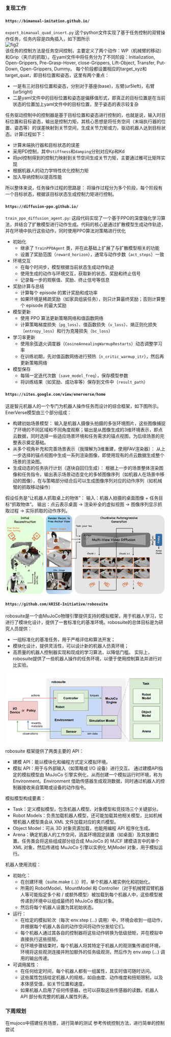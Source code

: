 ### 复现工作

#### `https://bimanual-imitation.github.io/`
`expert_bimanual_quad_insert.py`
这个python文件实现了基于任务控制的双臂操作任务，任务内容是四角插入，如下图所示
<img src="./fig1.gif" alt="fig2" style="display: block; margin: auto;">
该任务的控制方法是任务空间控制，主要定义了两个动作：WP（机械臂的移动）和Grip（夹爪的抓取）。在yaml文件中将任务分为了不同阶段：Initialization, Open-Grippers, Pre-Grasp-Hover, close-Grippers, Lift-Object, Transfer, Put-Down, Open-Grippers, Dummy。
每个阶段都设置相应的target_xyz和target_quat，即目标位置和姿态，这里有两个重点：
- 一是有三对目标位置和姿态，分别对于基座(base)，左臂(ur5left)，右臂(ur5right)
- 二是yaml文件中的目标位置和姿态是偏移值形式，即真正的目标位置是在当前状态的位置加上yaml文件中的目标位置，至于姿态的表示较复杂

任务驱动控制中的控制器是基于目标位置和姿态进行控制的，也就是说，输入时目标位置和目标姿态，输出是控制力矩，其核心思想是将任务空间（末端执行器的位置、姿态等）的误差映射到关节空间，生成关节力矩或力，驱动机器人达到目标状态。计算过程如下：
- 计算末端执行器和目标状态的误差
- 采用PD控制，其中`stiffness`和`damping`分别对应Kp和Kd
- 将pd控制得到的控制力映射到关节空间生成关节力矩，主要通过雅可比矩阵实现
- 根据机器人的动力学特性优化控制力矩
- 加入导纳控制以提高性能

所以整体来说，任务操作过程的思路是：
将操作过程分为多个阶段，每个阶段有一个目标状态，根据该目标状态生成控制力矩进行控制。

#### `https://diffusion-ppo.github.io/`
`train_ppo_diffusion_agent.py`:
这段代码实现了一个基于PPO的深度强化学习算法，并结合了扩散模型进行动作生成。代码的核心是通过扩散模型生成动作轨迹，并在环境中执行这些动作，同时使用PPO算法对策略进行优化
- 初始化
  - 继承了 `TrainPPOAgent` 类，并在此基础上扩展了与扩散模型相关的功能
  - 设置了奖励范围（`reward_horizon`），通常与动作步数（`act_steps`）一致
- 环境交互
  - 在每个时间步，模型根据当前状态生成动作轨迹
  - 使用生成的动作与环境交互，获取新的状态、奖励和终止信号
  - 记录每一步的观察值、奖励、终止信号等信息
- 奖励计算与总结
  - 计算每个 episode 的累计奖励和成功率
  - 如果环境是稀疏奖励（如家具组装任务），则只计算最终奖励；否则计算整个 episode 的最大奖励
-  模型更新
   - 使用 PPO 算法更新策略网络和值函数网络
   - 计算策略梯度损失（`pg_loss`）、值函数损失（`v_loss`）、熵正则化损失（`entropy_loss`）和行为克隆损失（`bc_loss`）
-  学习率更新
   - 使用余弦退火调度器（`CosineAnnealingWarmupRestarts`）动态调整学习率
   - 在训练初期，先对值函数网络进行预热（`n_critic_warmup_itr`），然后再更新策略网络
- 模型保存
  - 每隔一定迭代次数（`save_model_freq`），保存模型参数
  - 将训练结果（如奖励、成功率等）保存到文件中（`result_path`）



#### `https://sites.google.com/view/enerverse/home`
这是智元机器人的一个专门为机器人操作任务而设计的综合框架，如下图所示。
EnerVerse模型由三个部分组成：
- 构建初始场景模型：
输入是机器人摄像头拍摄的多张环境图片，这些图像捕捉了环境的不同区域和不同角度观察；输出是从图像生成的3维环境表示，即点云数据，同时选择一些适应场景环境和任务需求的锚点视图，为后续场景的完整表示奠定基础。
- 从多个视角补充和完善场景表示（我理解为3维重建，使用FAV渲染器）：
从上一步选择的锚点视图中生成一系列渲染图像，即使用现有的点云数据生成整个场景的渲染图。
- 生成动态的任务执行计划（逐块自回归生成）：
根据上一步的场景整体渲染图像和任务指令，输出表示场景动态变化的多帧图像序列（如机器人在场景中移动的图像），在与策略部分结合后可以生成图像序列对应的动作序列（如机械臂的抓取移动操作）

假设任务是“让机器人抓取桌上的物体”：
输入：机器人拍摄的桌面图像 + 任务目标“抓取物体”。
输出：点云表示桌面 -> 渲染补全的虚拟视图 -> 图像序列显示抓取过程 -> 实际抓取的动作序列。
<img src="./fig2.png" alt="fig2" style="display: block; margin: auto;">


#### `https://github.com/ARISE-Initiative/robosuite`
robosuite是一个由MuJoCo物理引擎提供支持的模拟框架，用于机器人学习，它进行了模块化设计，提供了一套标准化的基准环境。robosuite的总体目标是为研究人员提供：
- 一组标准化的基准任务，用于严格评估和算法开发；
- 模块化设计，提供灵活性，可以设计新的机器人仿真环境；
- 高质量的机器人控制器实现和现成的学习算法，以降低门槛。
实际上，robosuite提供了一些机器人操作的任务环境，以便于使用控制算法并进行对比实验。

<img src="./fig3.png" alt="fig3" style="display: block; margin: auto;">

robosuite 框架提供了两类主要的 API：
- 建模 API：能以模块化和编程方式定义模拟环境。
- 模拟 API：用于与外部输入（如策略或 I/O 设备）进行交互。
通过建模API指定的模拟模型由 MuJoCo 引擎实例化，从而创建一个模拟运行时环境，称为 Environment。Environment 借助传感器生成观测数据，同时通过机器人的控制器接收来自策略或设备的动作指令。

模拟模型构成要素：
- Task：定义模拟模型，包含机器人模型、对象模型和竞技场三个关键部分。
- Robot Models：负责加载机器人模型，还可能加载其他相关模型，比如机械臂机器人模型类会从 XML 文件加载对应的夹爪模型。
- Object Model：可从 3D 对象资源加载，也能用编程 API 程序化生成。
- Arena：确定机器人的工作空间，涵盖环境固定装置（如桌面）及其放置位置。任务类会将这些组成部分组合成 MuJoCo 的 MJCF 建模语言中的单个 XML 对象，然后传递给 MuJoCo 引擎以实例化 MjModel 对象，用于模拟运行。

机器人使用流程：
- 初始化：
    - 在创建环境（suite.make (..)）时，单个机器人被实例化和初始化。
    - 所需的 RobotModel、MountModel 和 Controller（对于机械臂双臂机器人等可能指定多个和 / 或额外模型）被加载到每个机器人中，这些模型被传递到环境中以组成最终的 MuJoCo 模拟对象。
    - 然后将每个机器人设置为其初始状态。
- 运行：
    - 在给定的模拟轮次（每次 env.step (...) 调用）中，环境会收到一组动作，并根据每个机器人各自的动作空间将动作分发给它们。
    - 每个机器人通过其各自的控制器将这些动作转换为低级扭矩，并在模拟中直接执行这些扭矩。
    - 在环境步骤结束时，每个机器人将其特定于机器人的观测集传递给环境，环境将这些观测连接并附加额外的任务级观测，然后作为 env.step (...) 调用的输出传递。
- 可调用属性：
    - 在任何给定时间，每个机器人都有一组属性，其实时值可随时访问。
    - 这些属性包括给定机器人的规格，如自由度、动作维度和扭矩限制，以及本体感受值，如关节位置和速度。
    - 如果机器人启用了任何传感器，也可以获取这些传感器的读数。机器人 API 部分有完整的机器人属性列表。

### 下周规划
在mujoco中搭建任务场景，进行简单的测试
参考传统控制方法，进行简单的控制尝试

